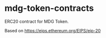 # mdg-token-contracts
ERC20 contract for MDG Token.

Based on https://eips.ethereum.org/EIPS/eip-20
